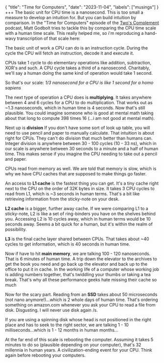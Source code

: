 {
    "title": "Time for Computers",
    "date": "2023-11-04",
    "labels": ["musings"]
}
+++
The basic unit for CPU time is a nanosecond. This is too small a measure to develop an intuition for. But you can build intuition by comparison. In the "Time for Computers" episode of the [Two's Complement](https://www.twoscomplement.org/) podcast, Matt Godbolt tries to tackle this by comparing the CPU time scale with a human time scale. This really helped me, so i'm reproducing a hand-wavy transcription of that scale here:

The basic unit of work a CPU can do is an instruction cycle. During the cycle the CPU will fetch an instruction, decode it and execute it. 

CPUs take 1 cycle to do elementary operations like addition, subtraction, XOR's and such. A CPU cycle takes a third of a nanosecond. Charitably, we'll say a human doing the same kind of operation would take 1 second. 

So that's our scale:  _1/3 nanosecond for a CPU is like  1 second for a homo sapiens_

The next type of operation a CPU does is __multiplying__. It takes anywhere between 4 and 6 cycles for a CPU to do multiplication. That works out as ~1.3 nanoseconds, which in human time is 4 seconds. Now that's still plausible. You could imagine someone who is good at mental math taking about that long to compute 398 times 16 (...i am not good at mental math).

Next up is __division__ If you don't have some sort of look up table, you will need to use pencil and paper to manually calculate. That intuition is about right for CPUs. They can't do division that much better than humans can. Integer division is anywhere between 30 - 100 cycles (10 - 33 ns), which in our scale is anywhere between 30 seconds to a minute and a half of human time. This makes sense if you imagine the CPU needing to take out a pencil and paper.

CPUs read from memory as well. We are told that memory is slow, which is why we have CPU caches that are supposed to make things go faster. 

An access to __L1 cache__ is the fastest thing you can get. It's a tiny cache right next to the CPU on the order of 32K bytes in size. It takes 3 CPU cycles to read from L1, which is ~3 seconds in human terms. That's a bit like retrieving information from the sticky-note on your desk. 

__L2 cache__ is a bigger, further away cache. If we were comparing L1 to a sticky-note, L2 is like a set of ring-binders you have on the shelves behind you.  Accessing L2 is 10 cycles away, which in human terms would be 10 seconds away. Seems a bit quick for a human, but it's within the realm of possibility.

__L3__ is the final cache layer shared between CPUs. That takes about ~40 cycles to get information, which is 40 seconds in human time. 

Now if have to hit __main memory__, we are talking 100 - 120 nanoseconds. That is 6 minutes of human time. A trip down the elevator to the archives to get the book you need and go back up the elevator and back up to the office to put it in cache. In the working life of a computer whose working job is adding numbers together, that's twiddling your thumbs or taking a tea break. That's why all these performance geeks hate missing their cache so much

Now for the scary part. Reading from an __SSD__ takes about 50 microseconds (not nano anymore!)...which is 2 whole days of human time. That's ordering something on amazon.com whenever you ask your CPU to read a file from disk.  Disgusting. I will never use disk again /s.

If you are using a spinning disk whose head  is not positioned in the right place and has to seek to the right sector, we are talking 1 - 10 milliseconds...which is 1 - 12 months in human months...

At the far end of this scale is rebooting the computer. Assuming it takes 5 minutes to do so (plausible depending on your computer), that's 32 millennia in human years. A civilization-ending event for your CPU. Think again before rebooting your computers.
